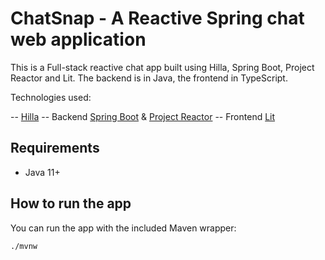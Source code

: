 # ChatSnap - A Reactive Spring chat web application

This is a Full-stack reactive chat app built using Hilla, Spring Boot, Project Reactor and Lit.
The backend is in Java, the frontend in TypeScript.

Technologies used:

 -- [Hilla](https://hilla.dev)
  -- Backend [Spring Boot](https://spring.io/projects/spring-boot) & [Project Reactor](https://projectreactor.io/)
  -- Frontend [Lit](https://lit.dev)

## Requirements

- Java 11+

## How to run the app

You can run the app with the included Maven wrapper:

```
./mvnw
```

